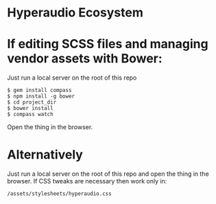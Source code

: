 Hyperaudio Ecosystem
=======

# If editing SCSS files and managing vendor assets with Bower:

Just run a local server on the root of this repo

    $ gem install compass
    $ npm install -g bower
    $ cd project_dir
    $ bower install
    $ compass watch

Open the thing in the browser.

# Alternatively

Just run a local server on the root of this repo and open the thing in the browser.
If CSS tweaks are necessary then work only in:

    /assets/stylesheets/hyperaudio.css

